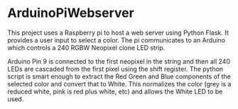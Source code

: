 # ArduinoPiWebserver
This project uses a Raspberry pi to host a web server using Python Flask. It provides a user input to select a color. The pi communicates to an Arduino which controls a 240 RGBW Neopixel clone LED strip. 

Arduino Pin 9 is connected to the first neopixel in the string and then all 240 LEDs are cascaded from the first pixel using the shift register. The python script is smart enough to extract the Red Green and Blue components of the selected color and convert that to White. This normalizes the color (grey is a reduced white, pink is red plus white, etc) and allows the White LED to be used. 
